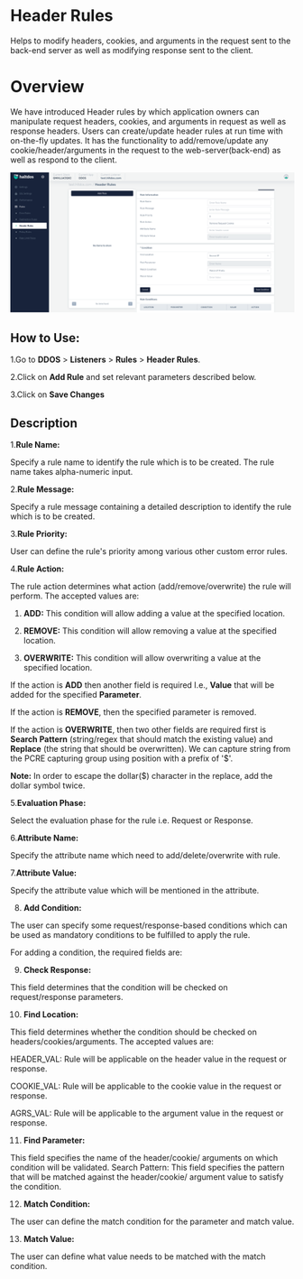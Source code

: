 # Header Rules
Helps to modify headers, cookies, and arguments in the request sent to the back-end server as well as modifying response sent to the client.

# Overview 
We have introduced Header rules by which application owners can manipulate request headers, cookies, and arguments in request as well as response headers. Users can create/update header rules at run time with on-the-fly updates. It has the functionality to add/remove/update any cookie/header/arguments in the request to the web-server(back-end) as well as respond to the client.

![Header rule](/img/ddos/v2/header.png)

## How to Use:

1.Go to **DDOS** > **Listeners** > **Rules** > **Header Rules**.

2.Click on **Add Rule** and set relevant parameters described below.

3.Click on **Save Changes**

## Description

1.**Rule Name:**

Specify a rule name to identify the rule which is to be created. The rule name takes alpha-numeric input.

2.**Rule Message:**

Specify a rule message containing a detailed description to identify the rule which is to be created.

3.**Rule Priority:**

User can define the rule's priority among various other custom error rules.

4.**Rule Action:**

The rule action determines what action (add/remove/overwrite) the rule will perform. The accepted values are:

1) **ADD:** This condition will allow adding a value at the specified location.

2) **REMOVE:** This condition will allow removing a value at the specified location.

3) **OVERWRITE:** This condition will allow overwriting a value at the specified location.

If the action is **ADD** then another field is required I.e., **Value** that will be added for the specified **Parameter**.

If the action is **REMOVE**, then the specified parameter is removed.

If the action is **OVERWRITE**, then two other fields are required first is **Search Pattern** (string/regex that should match the existing value) and **Replace** (the string that should be overwritten). We can capture string from the PCRE capturing group using position with a prefix of '$'. 

**Note:** In order to escape the dollar($) character in the replace, add the dollar symbol twice.

5.**Evaluation Phase:**

Select the evaluation phase for the rule i.e. Request or Response.

6.**Attribute Name:**

Specify the attribute name which need to add/delete/overwrite with rule.

7.**Attribute Value:**

Specify the attribute value which will be mentioned in the attribute.

8. **Add Condition:**

The user can specify some request/response-based conditions which can be used as mandatory conditions to be fulfilled to apply the rule.

For adding a condition, the required fields are:

9. **Check Response:**

This field determines that the condition will be checked on request/response parameters.

10. **Find Location:**

This field determines whether the condition should be checked on headers/cookies/arguments. The accepted values are:

HEADER_VAL: Rule will be applicable on the header value in the request or response.

COOKIE_VAL: Rule will be applicable to the cookie value in the request or response.

AGRS_VAL: Rule will be applicable to the argument value in the request or response. 

11. **Find Parameter:**

This field specifies the name of the header/cookie/ arguments on which condition will be validated. Search Pattern: This field specifies the pattern that will be matched against the header/cookie/ argument value to satisfy the condition.

12. **Match Condition:**

The user can define the match condition for the parameter and match value.

13. **Match Value:**

The user can define what value needs to be matched with the match condition.

